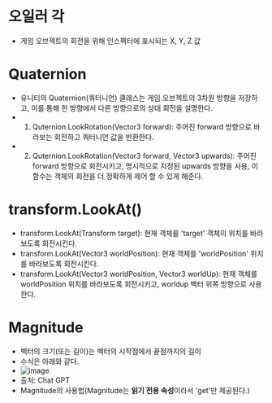 # 오일러 각
  * 게임 오브젝트의 회전을 위해 인스펙터에 표시되는 X, Y, Z 값

# Quaternion
  * 유니티의 Quaternion(쿼터니언) 클래스는 게임 오브젝트의 3차원 방향을 저장하고, 이를 통해 한 방향에서 다른 방향으로의 상대 회전을 설명한다.
  * 1. Quternion.LookRotation(Vector3 forward): 주어진 forward 방향으로 바라보는 회전하고 쿼터니언 값을 반환한다.
  * 2. Quternion.LookRotation(Vector3 forward, Vector3 upwards): 주어진 forward 방향으로 회전시키고, 명시적으로 지정된 upwards 방향을
    사용, 이 함수는 객체의 회전을 더 정확하게 제어 할 수 있게 해준다.

# transform.LookAt()
  * transform.LookAt(Transform target): 현재 객체를 'target' 객체의 위치를 바라보도록 회전시킨다.
  * transform.LookAt(Vector3 worldPosition): 현재 객체를 'worldPosition' 위치를 바라보도록 회전시킨다.
  * transform.LookAt(Vector3 worldPosition, Vector3 worldUp): 현재 객체를 worldPosition 위치를 바라보도록 회전시키고, worldup 벡터 위쪽 방향으로 사용한다.

# Magnitude
 * 벡터의 크기(또는 길이)는 벡터의 시작점에서 끝점까지의 길이
 * 수식은 아래와 같다.
 * ![image](https://github.com/user-attachments/assets/f07b13cf-bfac-41d6-9b99-986226a88076)
 * 출처: Chat GPT
 * Magnitude의 사용법(Magnitude는 **읽기 전용 속성**이라서 'get'만 제공된다.)
    
